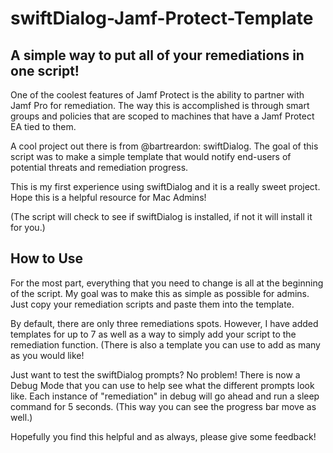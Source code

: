 # swiftDialog-Jamf-Protect-Template
## A simple way to put all of your remediations in one script!

One of the coolest features of Jamf Protect is the ability to partner with Jamf Pro for remediation. The way this is accomplished is through smart groups and policies that are scoped to machines that have a Jamf Protect EA tied to them.

A cool project out there is from @bartreardon: swiftDialog. The goal of this script was to make a simple template that would notify end-users of potential threats and remediation progress.

This is my first experience using swiftDialog and it is a really sweet project. Hope this is a helpful resource for Mac Admins! 

(The script will check to see if swiftDialog is installed, if not it will install it for you.)

## How to Use

For the most part, everything that you need to change is all at the beginning of the script. My goal was to make this as simple as possible for admins. Just copy your remediation scripts and paste them into the template. 

By default, there are only three remediations spots. However, I have added templates for up to 7 as well as a way to simply add your script to the remediation function. (There is also a template you can use to add as many as you would like! 

Just want to test the swiftDialog prompts? No problem! There is now a Debug Mode that you can use to help see what the different prompts look like. Each instance of "remediation" in debug will go ahead and run a sleep command for 5 seconds. (This way you can see the progress bar move as well.) 

Hopefully you find this helpful and as always, please give some feedback! 
